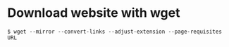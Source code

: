 # Download website with wget

	$ wget --mirror --convert-links --adjust-extension --page-requisites URL
